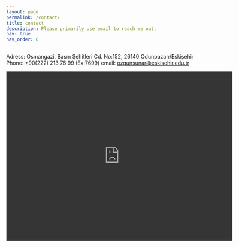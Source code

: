 ```yaml
---
layout: page
permalink: /contact/
title: contact
description: Please primarily use email to reach me out.
nav: true
nav_order: 6
---
```


Adress: Osmangazi, Basın Şehitleri Cd. No:152, 26140 Odunpazarı/Eskişehir
Phone: +90(222) 213 76 99 (Ex:7699)
email: ozgunsunar@eskisehir.edu.tr

<iframe style="filter: invert(90%)" src="https://www.google.com/maps/embed?pb=!1m18!1m12!1m3!1d3066.5212983789406!2d30.48857209077298!3d39.77285512567433!2m3!1f0!2f0!3f0!3m2!1i1024!2i768!4f13.1!3m3!1m2!1s0x14cc1665b47a749f%3A0xf417445a553d0f89!2sAnadolu%20University%20Porsuk%20Vocational%20School!5e0!3m2!1sen!2str!4v1621332832153!5m2!1sen!2str" width="600" height="450" style="border:0;" allowfullscreen="" loading="lazy"></iframe>
